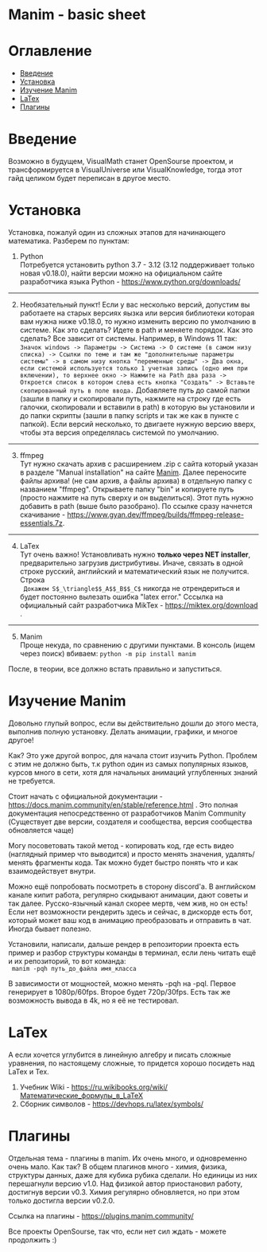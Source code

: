# Manim - basic sheet

# Оглавление
- [Введение](#введение)
- [Установка](#установка)
- [Изучение Manim](#изучение-manim)
- [LaTex](#latex)
- [Плагины](#плагины)


# Введение

Возможно в будущем, VisualMath станет OpenSourse проектом, и трансформируется в VisualUniverse или VisualKnowledge, тогда этот гайд целиком будет переписан в другое место. 

# Установка

Установка, пожалуй один из сложных этапов для начинающего математика. Разберем по пунктам:

1) Python \
Потребуется установить python 3.7 - 3.12 (3.12 поддерживает только новая v0.18.0), найти версии можно на официальном сайте разработчика языка Python - https://www.python.org/downloads/
---     
2) Необязательный пункт! Если у вас несколько версий, допустим вы работаете на старых версиях яызка или версия библиотеки которая вам нужна ниже v0.18.0, то нужно изменить версию по умолчанию в системе. Как это сделать? Идете в path и меняете порядок. 
Как это сделать? Все зависит от системы. Например, в Windows 11 так:
```Значок windows -> Параметры -> Система -> О системе (в самом низу списка) -> Ссылки по теме и там же "дополнительные параметры системы" -> в самом низу кнопка "переменные среды" -> Два окна, если системой используется только 1 учетная запись (одно имя при включении), то верхнее окно -> Нажмите на Path два раза -> Откроется список в котором слева есть кнопка "Создать" -> Вставьте скопированный путь в поле ввода.```
Добавляете путь до самой папки (зашли в папку и скопировали путь, нажмите на строку где есть галочки, скопировали и вставили в path) в которую вы установили и до папки скрипты (зашли в папку scripts и так же как в пункте с папкой). Если версий несколько, то двигаете нужную версию вверх, чтобы эта версия определялась системой по умолчанию.
---
3) ffmpeg \
Тут нужно скачать архив с расширением .zip с сайта который указан в разделе "Manual installation" на сайте [Manim](https://docs.manim.community/en/stable/installation/windows.html#manual-installation). Далее переносите файлы архива! (не сам архив, а файлы архива) в отдельную папку с названием "ffmpeg". Открываете папку "bin" и копируете путь (просто нажмите на путь сверху и он выделиться). Этот путь нужно добавить в path (выше было разобрано).  По ссылке сразу начнется скачивание - https://www.gyan.dev/ffmpeg/builds/ffmpeg-release-essentials.7z.
---
4) LaTex \
   Тут очень важно! Установливать нужно **только через NET installer**, предварительно загрузив дистрибутивы. Иначе, связать в одной строке русский, английский и математический язык не получится. Строка \
   ``` Докажем S$_\triangle$$_A$$_B$$_C$``` никогда не отрендериться и будет постоянно вылезать ошибка "latex error."
   Сссылка на официальный сайт разработчика MikTex - https://miktex.org/download .
---
5) Manim \
   Проще некуда, по сравнению с другими пунктами. В консоль (ищем через поиск) вбиваем: ```python -m pip install manim ```

После, в теории, все должно встать правильно и запуститься.

# Изучение Manim

Довольно глупый вопрос, если вы действительно дошли до этого места, выполнив полную установку. Делать анимации, графики, и многое другое!

Как? Это уже другой вопрос, для начала стоит изучить Python. Проблем с этим не должно быть, т.к python один из самых популярных языков, курсов много в сети, хотя для начальных анимаций углубленных знаний не требуется.

Стоит начать с официальной документации - https://docs.manim.community/en/stable/reference.html . Это полная документация непосредственно от разработчиков Manim Community (Существует две версии, создателя и сообщества, версия сообщества обновляется чаще)

Могу посоветовать такой метод - копировать код, где есть видео (наглядный пример что выводится) и просто менять значения, удалять/менять фрагменты кода. Так можно будет быстро понять что и как взаимодействует внутри.

Можно ещё попробовать посмотреть в сторону discord'а. В английском канале кипит работа, регулярно скидывают анимации, дают советы и так далее. Русско-язычный канал скорее мертв, чем жив, но он есть!
Если нет возможности рендерить здесь и сейчас, в дискорде есть бот, который может ваш код в анимацию преобразовать и отправить в чат. Иногда бывает полезно.

Установили, написали, дальше рендер в репозитории проекта есть пример и разбор структуры команды в терминал, если лень читать ещё и их репозиторий, то вот команда: \
``` manim -pqh путь_до_файла имя_класса```

В зависимости от мощностей, можно менять -pqh на -pql. Первое генерирует в 1080p/60fps. Второе будет 720p/30fps. Есть так же возможность вывода в 4k, но я её не тестировал.

# LaTex

А если хочется углубится в линейную алгебру и писать сложные уравнения, по настоящему сложные, то придется хорошо посидеть над LaTex и Tex. 

1) Учебник Wiki - https://ru.wikibooks.org/wiki/Математические_формулы_в_LaTeX
2) Сборник символов - https://devhops.ru/latex/symbols/



# Плагины

Отдельная тема - плагины в manim. Их очень много, и одновременно очень мало. Как так? В общем плагинов много - химия, физика, структуры данных, даже для кубика рубика сделали. Но единицы из них перешагнули версию v1.0. Над физикой автор приостановил работу, достигнув версии v0.3. Химия регулярно обновляется, но при этом только достигла версии v0.2.0. 

Ссылка на плагины - https://plugins.manim.community/

Все проекты OpenSourse, так что, если нет сил ждать - можете продолжить :)








